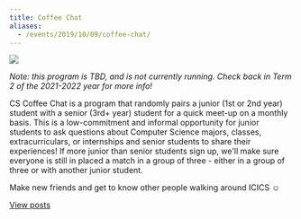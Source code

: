 ```yaml
---
title: Coffee Chat
aliases:
  - /events/2019/10/09/coffee-chat/
---
```


![](/files/coffee_chat_banner_feb_2020.png)

_Note: this program is TBD, and is not currently running. Check back in Term 2 of the 2021-2022 year for more info!_

CS Coffee Chat is a program that randomly pairs a junior (1st or 2nd year) student with a senior (3rd+ year) student for a quick meet-up on a monthly basis. This is a low-commitment and informal opportunity for junior students to ask questions about Computer Science majors, classes, extracurriculars, or internships and senior students to share their experiences! If more junior than senior students sign up, we'll make sure everyone is still in placed a match in a group of three - either in a group of three or with another junior student.

Make new friends and get to know other people walking around ICICS ☺️

[View posts](/tags/coffeechat/)
